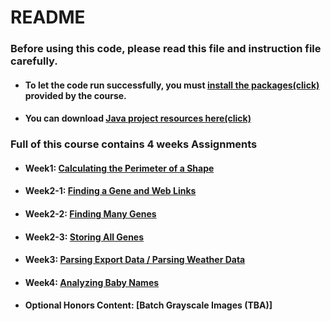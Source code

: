 README
=============
### Before using this code, please read this file and instruction file carefully.

- #### To let the code run successfully, you must [install the packages(click)](http://www.dukelearntoprogram.com/course2/doc/javadoc/index.html?course=2, "packages") provided by the course.
- #### You can download [Java project resources here(click)](https://www.dukelearntoprogram.com//course2/files.php, "resouces")

### Full of this course contains 4 weeks Assignments
- #### Week1: [Calculating the Perimeter of a Shape](https://github.com/rim0703/Coursera-Programming-Courses/blob/master/Java-Programming-Solving-Problems-with-Software/week1/PerimeterAssignmentRunner.java, "week1")
- #### Week2-1: [Finding a Gene and Web Links](https://github.com/rim0703/Coursera-Programming-Courses/tree/master/Java-Programming-Solving-Problems-with-Software/week2/StringsFirstAssignments, "week2-1")
- #### Week2-2: [Finding Many Genes](https://github.com/rim0703/Coursera-Programming-Courses/tree/master/Java-Programming-Solving-Problems-with-Software/week2/StringsSecondAssignments, "week2-2")
- #### Week2-3: [Storing All Genes](https://github.com/rim0703/Coursera-Programming-Courses/tree/master/Java-Programming-Solving-Problems-with-Software/week2/StringsThirdAssignments, "week2-3")
- #### Week3: [Parsing Export Data / Parsing Weather Data](https://github.com/rim0703/Coursera-Programming-Courses/tree/master/Java-Programming-Solving-Problems-with-Software/week2/StringsThirdAssignments, "week3")
- #### Week4: [Analyzing Baby Names](https://github.com/rim0703/Coursera-Programming-Courses/tree/master/Java-Programming-Solving-Problems-with-Software/week4/Baby-Names-Miniproject, "week4")
- #### Optional Honors Content: [Batch Grayscale Images (TBA)]
